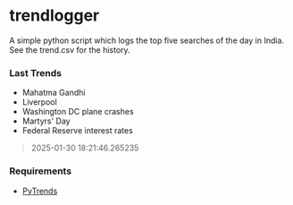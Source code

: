 # trendlogger
A simple python script which logs the top five searches of the day in India.<br>See the trend.csv for the history.<br>

<!-- Last Trends -->
### Last Trends
* Mahatma Gandhi
* Liverpool
* Washington DC plane crashes
* Martyrs' Day
* Federal Reserve interest rates
> 2025-01-30 18:21:46.265235

<!-- Requirements -->
### Requirements
* [PyTrends](https://github.com/dreyco676/pytrends)
